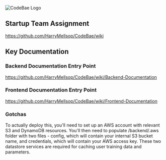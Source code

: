![CodeBae Logo](https://i.imgur.com/IvPQXGI.png)

## Startup Team Assignment
https://github.com/HarryMellsop/CodeBae/wiki

## Key Documentation

### Backend Documentation Entry Point
https://github.com/HarryMellsop/CodeBae/wiki/Backend-Documentation

### Frontend Documentation Entry Point
https://github.com/HarryMellsop/CodeBae/wiki/Frontend-Documentation

### Gotchas

To actually deploy this, you'll need to set up an AWS account with relevant S3 and DynamoDB resources.  You'll then need to populate /backend/.aws folder with two files - config, which will contain your internal S3 bucket name, and credentials, which will contain your AWS access key.  These two datastore services are required for caching user training data and parameters.
